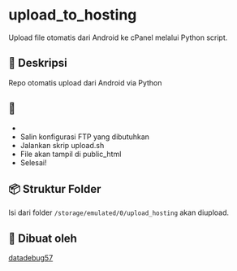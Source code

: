 # upload_to_hosting

Upload file otomatis dari Android ke cPanel melalui Python script.

## 📄 Deskripsi
Repo otomatis upload dari Android via Python

## 🧰
-
- Salin konfigurasi FTP yang dibutuhkan
- Jalankan skrip upload.sh
- File akan tampil di public_html
- Selesai!

## 📦 Struktur Folder
Isi dari folder `/storage/emulated/0/upload_hosting` akan diupload.

## 👤 Dibuat oleh
[datadebug57](https://github.com/datadebug57)
